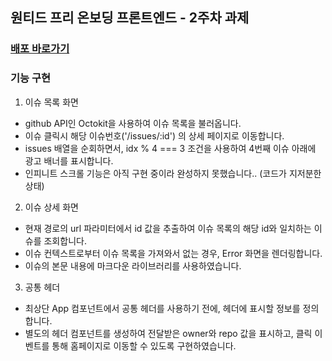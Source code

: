 ## 원티드 프리 온보딩 프론트엔드 - 2주차 과제 

### [배포 바로가기](https://wanted-pre-onboarding-12th-2.vercel.app/)

### 기능 구현

1. 이슈 목록 화면
- github API인 Octokit을 사용하여 이슈 목록을 불러옵니다.
- 이슈 클릭시 해당 이슈번호('/issues/:id') 의 상세 페이지로 이동합니다.
- issues 배열을 순회하면서, idx % 4 === 3 조건을 사용하여 4번째 이슈 아래에 광고 배너를 표시합니다. 
- 인피니트 스크롤 기능은 아직 구현 중이라 완성하지 못했습니다.. (코드가 지저분한 상태)


2. 이슈 상세 화면
- 현재 경로의 url 파라미터에서 id 값을 추출하여 이슈 목록의 해당 id와 일치하는 이슈를 조회합니다.
- 이슈 컨텍스트로부터 이슈 목록을 가져와서 없는 경우, Error 화면을 렌더링합니다. 
- 이슈의 본문 내용에 마크다운 라이브러리를 사용하였습니다.


3. 공통 헤더
- 최상단 App 컴포넌트에서 공통 헤더를 사용하기 전에, 헤더에 표시할 정보를 정의합니다. 
- 별도의 헤더 컴포넌트를 생성하여 전달받은 owner와 repo 값을 표시하고, 클릭 이벤트를 통해 홈페이지로 이동할 수 있도록 구현하였습니다.
